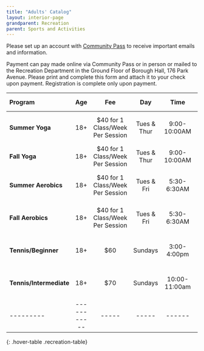 ```yaml
---
title: "Adults' Catalog"
layout: interior-page
grandparent: Recreation
parent: Sports and Activities
---
```


Please set up an account with [Community Pass]({{site.data.links.community-pass.href}}) to receive important emails and information. 

Payment can pay made online via Community Pass or in person or mailed to the Recreation Department in the Ground Floor of Borough Hall, 176 Park Avenue. Please print and complete this form and attach it to your check upon payment. Registration is complete only upon payment.

| Program | Age | Fee |	Day | Time | Dates |	No. of Classes | Location |
|:--------|:---------:|:---:|:---:|:----:|:-------------:|:---------:|:--------:|
| **Summer Yoga** | 18+ | $40 for 1 Class/Week Per Session | Tues & Thur | 9:00-10:00AM | 7/8-8/30 | 8 weeks |  Meet at Tryon Field entrance |
| **Fall Yoga**   | 18+ | $40 for 1 Class/Week Per Session | Tues & Thur | 9:00-10:00AM | 9/2-10/25 | 8 weeks |  TBD |
| **Summer Aerobics** | 18+ | $40 for 1 Class/Week Per Session | Tues & Fri | 5:30-6:30AM  |  7/8-9/13  | 10 weeks | Tamblyn Field Civic Center |
| **Fall Aerobics** | 18+ | $40 for 1 Class/Week Per Session | Tues & Fri | 5:30-6:30AM  |  9/16-11/22  | 10 weeks | Tamblyn Field Civic Center |
| **Tennis/Beginner** | 18+ | $60 | Sundays | 3:00-4:00pm  |  9/22  | 6 classes | Memorial Park Tennis Courts |
| **Tennis/Intermediate** | 18+ | $70 | Sundays | 10:00-11:00am  |  9/22  | 6 classes | Memorial Park Tennis Courts |
|---------|-----------|-----|-----|------|-------------|------------------|-------------------|----------|
{: .hover-table .recreation-table}
